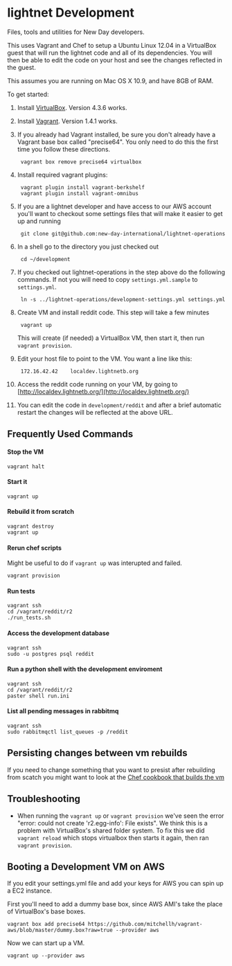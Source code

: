 # lightnet Development

Files, tools and utilities for New Day developers.

This uses Vagrant and Chef to setup a Ubuntu Linux 12.04 in a VirtualBox guest that will run the lightnet code and all of its dependencies.  You will then be able to edit the code on your host and see the changes reflected in the guest.

This assumes you are running on Mac OS X 10.9, and have 8GB of RAM.

To get started:

1. Install [VirtualBox](https://www.virtualbox.org/wiki/Downloads). Version 4.3.6 works.
1. Install [Vagrant](http://downloads.vagrantup.com/).  Version 1.4.1 works.
1. If you already had Vagrant installed, be sure you don't already have a
Vagrant base box called "precise64".  You only need to do this the first time you follow these directions.

        vagrant box remove precise64 virtualbox

1. Install required vagrant plugins:
	
        vagrant plugin install vagrant-berkshelf
        vagrant plugin install vagrant-omnibus

1. If you are a lightnet developer and have access to our AWS account you'll want to checkout some
settings files that will make it easier to get up and running
        
        git clone git@github.com:new-day-international/lightnet-operations

1. In a shell go to the directory you just checked out

        cd ~/development

1. If you checked out lightnet-operations in the step above do the following commands.
If not you will need to copy `settings.yml.sample` to `settings.yml`.

        ln -s ../lightnet-operations/development-settings.yml settings.yml
     
1. Create VM and install reddit code.  This step will take a few minutes

        vagrant up

    This will create (if needed) a VirtualBox VM, then start it, then run `vagrant provision`.  

1. Edit your host file to point to the VM.  You want a line like this:

    	172.16.42.42	localdev.lightnetb.org
        
1. Access the reddit code running on your VM, by going to
[http://localdev.lightnetb.org/](http://localdev.lightnetb.org/)

1. You can edit the code in `development/reddit` and after a brief automatic
restart the changes will be reflected at the above URL.

## Frequently Used Commands 

#### Stop the VM
    
    vagrant halt
    
#### Start it
    
    vagrant up
    
#### Rebuild it from scratch 
    
    vagrant destroy
    vagrant up

#### Rerun chef scripts 

Might be useful to do if `vagrant up` was interupted and failed.

    vagrant provision

#### Run tests

    vagrant ssh
    cd /vagrant/reddit/r2
    ./run_tests.sh

#### Access the development database

    vagrant ssh
    sudo -u postgres psql reddit

#### Run a python shell with the development enviroment

    vagrant ssh
    cd /vagrant/reddit/r2
    paster shell run.ini

#### List all pending messages in rabbitmq

    vagrant ssh
    sudo rabbitmqctl list_queues -p /reddit

## Persisting changes between vm rebuilds

If you need to change something that you want to presist after rebuilding
from scatch you might want to look at the [Chef cookbook that builds the
vm](https://github.com/new-day-international/chef-lightnet)

## Troubleshooting

* When running the `vagrant up` or `vagrant provision` we've seen the error
"error: could not create 'r2.egg-info': File exists".  We think this is a
problem with VirtualBox's shared folder system.  To fix this we did `vagrant
reload` which stops virtualbox then starts it again, then ran `vagrant
provision`.

## Booting a Development VM on AWS

If you edit your settings.yml file and add your keys for AWS you can spin up a 
EC2 instance.

First you'll need to add a dummy base box, since AWS AMI's take the place of 
VirtualBox's base boxes.

    vagrant box add precise64 https://github.com/mitchellh/vagrant-aws/blob/master/dummy.box?raw=true --provider aws

Now we can start up a VM.
   
    vagrant up --provider aws

